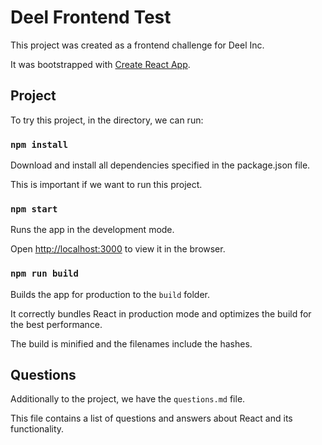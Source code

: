 # Deel Frontend Test

This project was created as a frontend challenge for Deel Inc.

It was bootstrapped with [Create React App](https://github.com/facebook/create-react-app).

## Project

To try this project, in the directory, we can run:

### `npm install`

Download and install all dependencies specified in the package.json file.

This is important if we want to run this project.

### `npm start`

Runs the app in the development mode.

Open [http://localhost:3000](http://localhost:3000) to view it in the browser.

### `npm run build`

Builds the app for production to the `build` folder.

It correctly bundles React in production mode and optimizes the build for the best performance.

The build is minified and the filenames include the hashes.

## Questions

Additionally to the project, we have the `questions.md` file.

This file contains a list of questions and answers about React and its functionality.
